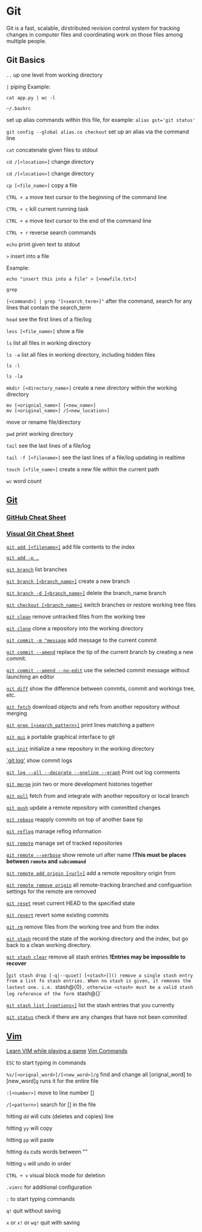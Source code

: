 # Git

Git is a fast, scalable, dirstributed revision control system for tracking changes in computer files and coordinating work on those files among multiple people.


## Git Basics

`..` up one level from working directory


`|` piping
Example:
```
cat app.py | wc -l
```

`~/.bashrc`

set up alias commands within this file, for example: `alias gst='git status'`

`git config --global alias.co checkout` set up an alias via the command line


`cat` concatenate given files to stdout

`cd /[<location>]` change directory

`cd /[<location>]` change directory

`cp [<file_name>]` copy a file

`CTRL + a` move text cursor to the beginning of the command line

`CTRL + c` kill current running task

`CTRL + e` move text cursor to the end of the command line

`CTRL + r` reverse search commands

`echo` print given text to stdout


`>` insert into a file

Example:
```
echo "insert this into a file" > [<newfile.txt>]
```


`grep`

`[<command>] | grep "[<search_term>]"` after the command, search for any lines that contain the search_term


`head` see the first lines of a file/log

`less [<file_name>]` show a file

`ls` list all files in working directory

`ls -a` list all files in working directory, including hidden files

`ls -l`

`ls -la`

`mkdir [<directory_name>]` create a new directory within the working directory

```
mv [<orignial_name>] [<new_name>]
mv [<original_name>] /[<new_location>]
```
move or rename file/directory

`pwd` print working directory

`tail` see the last lines of a file/log

`tail -f [<filename>]` see the last lines of a file/log updating in realtime

`touch [<file_name>]` create a new file within the current path

`wc` word count


## [Git](https://git-scm.com/docs)

### [GitHub Cheat Sheet](https://services.github.com/on-demand/downloads/github-git-cheat-sheet.pdf)

### [Visual Git Cheat Sheet](http://ndpsoftware.com/git-cheatsheet.html)

[`git add [<filename>]`](https://git-scm.com/docs/git-add) add file contents to the index

[`git add -p .`](https://git-scm.com/docs/git-add) 

[`git branch`](https://git-scm.com/docs/git-branch) list branches

[`git branch [<branch_name>]`](https://git-scm.com/docs/git-branch) create a new branch

[`git branch -d [<branch_name>]`](https://git-scm.com/docs/git-branch#git-branch--d) delete the branch_name branch

[`git checkout [<branch_name>]`](https://git-scm.com/docs/git-checkout) switch branches or restore working tree files

[`git clean`](https://git-scm.com/docs/git-clean) remove untracked files from the working tree

[`git clone`](https://git-scm.com/docs/git-clone) clone a repository into the working directory

[`git commit -m "message`](https://git-scm.com/docs/git-commit) add message to the current commit

[`git commit --amend`](https://git-scm.com/docs/git-commit#git-commit---amend) replace the tip of the current branch by creating a new commit.

[`git commit --amend --no-edit`](https://git-scm.com/docs/git-commit#git-commit---no-edit) use the selected commit message without launching an editor

[`git diff`](https://git-scm.com/docs/git-diff) show the difference between commits, commit and workings tree, etc.

[`git fetch`](https://git-scm.com/docs/git-fetch) download objects and refs from another repository without merging

[`git grep [<search_pattern>]`](https://git-scm.com/docs/git-grep) print lines matching a pattern

[`git gui`](https://git-scm.com/docs/git-gui) a portable graphical interface to git

[`git init`](https://git-scm.com/docs/git-init) initialize a new repository in the working directory

[`git log'](https://git-scm.com/docs/git-log) show commit logs

[`git log --all --decorate --oneline --graph`](https://git-scm.com/docs/git-log#git-log---decorateshortfullautono) Print out log comments

[`git merge`](https://git-scm.com/docs/git-merge) join two or more development histories together

[`git pull`](https://git-scm.com/docs/git-pull) fetch from and integrate with another repository or local branch

[`git push`](https://git-scm.com/docs/git-push) update a remote repository with committed changes

[`git rebase`](https://git-scm.com/docs/git-rebase) reapply commits on top of another base tip

[`git reflog`](https://git-scm.com/docs/git-reflog) manage reflog information

[`git remote`](https://git-scm.com/docs/git-remote) manage set of tracked repositories

[`git remote --verbose`](https://git-scm.com/docs/git-remote#git-remote--verbose) show remote url after name **!This must be places between `remote` and `subcommand`**

[`git remote add origin [<url>]`](https://git-scm.com/docs/git-remote#git-remote-emaddem) add a remote repository origin from <url>

[`git remote remove origin`](https://git-scm.com/docs/git-remote#git-remote-emremoveem) all remote-tracking branched and configuartion settings for the remote are removed

[`git reset`](https://git-scm.com/docs/git-reset) reset current HEAD to the specified state

[`git revert`](https://git-scm.com/docs/git-revert) revert some existing commits

[`git rm`](https://git-scm.com/docs/git-rm) remove files from the working tree and from the index

[`git stash`](https://git-scm.com/docs/git-stash) record the state of the working directory and the index, but go back to a clean working directory.

[`git stash clear`](https://git-scm.com/docs/git-stash#git-stash-clear) remove all stash entries **!Entries may be impossible to recover**

[`git stash drop [-q|--quiet] [<stash>]]() remove a single stash entry from a list fo stash entries. When no stash is given, it removes the lastest one. i.e. `stash@{0}`, otherwise <stash> must be a valid stash log reference of the form `stash@{<revision>}`

[`git stash list [<options>]`](https://git-scm.com/docs/git-stash) list the stash entries that you currently

[`git status`](https://git-scm.com/docs/git-status) check if there are any changes that have not been commited



## [Vim](https://www.vim.org/)

[Learn VIM while playing a game](vim-adventures.com)
[Vim Commands](vimcommands.github.io)

`ESC` to start typing in commands

`%s/[<orignal_word>]/[<new_word>]/g` find and change all [orignal_word] to [new_word]`g` runs it for the entire file

`:[<number>]` move to line number [<number>]

`/[<pattern>]` search for [<pattern>] in the file

hitting `dd` will cuts (deletes and copies) line

hitting `yy` will copy

hitting `pp` will paste

hitting `da` cuts words between ""

hitting `u` will undo in order

`CTRL + v` visual block mode for deletion

`.vimrc` for additional configuration 

`:`
to start typing commands

`q!`
quit without saving


`x` or `x!` or `wq!`
quit with saving